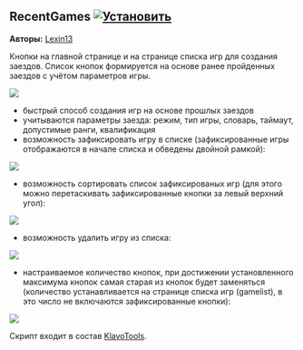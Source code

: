 ## RecentGames [![Установить](http://s43.radikal.ru/i101/1406/15/25aa0cc99cf2.png)](https://github.com/voidmain02/KgScripts/raw/master/scripts/RecentGames.user.js)
**Авторы:** [Lexin13](http://klavogonki.ru/u/#/148447/)

Кнопки на главной странице и на странице списка игр для создания заездов. Список кнопок формируется на основе ранее пройденных заездов с учётом параметров игры.

![](http://s006.radikal.ru/i213/1406/80/1cdc12495e2d.png)

* быстрый способ создания игр на основе прошлых заездов
* учитываются параметры заезда: режим, тип игры, словарь, таймаут, допустимые ранги, квалификация
* возможность зафиксировать игру в списке (зафиксированные игры отображаются в начале списка и обведены двойной рамкой):

![](http://s45.radikal.ru/i109/1406/0a/e16d818b33a2.png)

* возможность сортировать список зафиксированых игр (для этого можно перетаскивать зафиксированные кнопки за левый верхний угол):

![](http://s52.radikal.ru/i137/1406/fb/985ef360f011.png)

* возможность удалить игру из списка:

![](http://i054.radikal.ru/1406/b7/240048d71bcb.png)

* настраиваемое количество кнопок, при достижении установленного максимума кнопок самая старая из кнопок будет заменяться (количество устанавливается на странице списка игр (gamelist), в это число не включаются зафиксированные кнопки):

 ![](http://s52.radikal.ru/i138/1406/4c/48bcb957b7ad.png)


Скрипт входит в состав [KlavoTools](https://chrome.google.com/webstore/detail/klavotools/gjfkpldhfcknofacejmlahofmcmhgpic).
